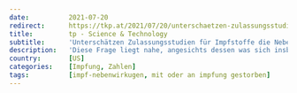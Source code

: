 ```yaml
---
date:          2021-07-20
redirect:      https://tkp.at/2021/07/20/unterschaetzen-zulassungsstudien-fuer-impfstoffe-die-nebenwirkungen/
title:         tp - Science & Technology
subtitle:      'Unterschätzen Zulassungsstudien für Impfstoffe die Nebenwirkungen?'
description:   'Diese Frage liegt nahe, angesichts dessen was sich insbesondere in der US-Datenbank VAERS über Nebenwirkungen und Todesfälle bei den Covid-Impfstoffen findet. Bis 9. Juli 2021 wurden knapp 11.000 Todesfälle gemeldet – die bislang höchste Zahl waren 609 Todesfälle im ganzen Jahr 2019. Wieso konnten die Studien von Pfizer, Modern, AstraZeneca und anderen ihre Präparate als …'
country:       [US]
categories:    [Impfung, Zahlen]
tags:          [impf-nebenwirkugen, mit oder an impfung gestorben]
---
```

